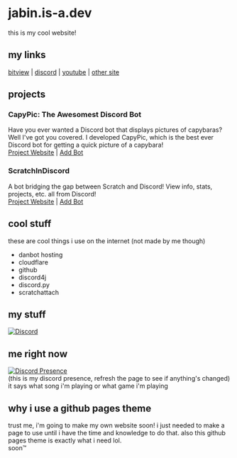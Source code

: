 # jabin.is-a.dev
this is my cool website!  

## my links
[bitview](http://bitview.net/user/jabin) | [discord](https://discord.com/users/964614935298588692) | [youtube](https://youtube.com/@jabinstech) | [other site](https://jabinstech.net/)

## projects
### CapyPic: The Awesomest Discord Bot  
Have you ever wanted a Discord bot that displays pictures of capybaras? Well I've got you covered. I developed CapyPic, which is the best ever Discord bot for getting a quick picture of a capybara!  
[Project Website](https://capy.jabinstech.net/) | [Add Bot](http://invite.capy.jabinstech.net/)
### ScratchInDiscord  
A bot bridging the gap between Scratch and Discord! View info, stats, projects, etc. all from Discord!  
[Project Website](https://sid.jabinstech.net/) | [Add Bot](http://invite.scratchindiscord.jabinstech.net/)

## cool stuff
these are cool things i use on the internet (not made by me though)  
* danbot hosting
* cloudflare
* github
* discord4j
* discord.py
* scratchattach  

## my stuff  
[<img alt="Discord" src="https://img.shields.io/discord/972126416646860850?logo=discord&logoColor=white&label=capybara%20fan%20club">](https://discord.gg/GKGRS7zz2C)  

## me right now  
[![Discord Presence](https://lanyard.cnrad.dev/api/964614935298588692)](https://discord.com/users/964614935298588692)  
(this is my discord presence, refresh the page to see if anything's changed)  
it says what song i'm playing or what game i'm playing  

## why i use a github pages theme  
trust me, i'm going to make my own website soon! i just needed to make a page to use until i have the time and knowledge to do that. also this github pages theme is exactly what i need lol.  
soon™
